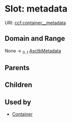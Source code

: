 
# Slot: metadata



URI: [ccf:container__metadata](http://purl.org/ccf/container__metadata)


## Domain and Range

None &#8594;  <sub>0..1</sub> [AsctbMetadata](AsctbMetadata.md)

## Parents


## Children


## Used by

 * [Container](Container.md)

